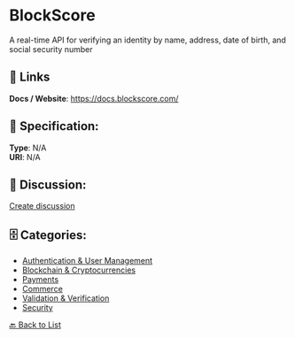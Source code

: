 # BlockScore


A real-time API for verifying an identity by name, address, date of birth, and social security number

##  🔗 Links
**Docs / Website**: https://docs.blockscore.com/

## 🧬 Specification:
**Type**: N/A  
**URI**: N/A

## 💬 Discussion:
[Create discussion](https://github.com/apis-list/apis-list/discussions/new)

## 🗄️ Categories:
- [Authentication & User Management](https://github.com/apis-list/apis-list#authentication--user-management)
- [Blockchain & Cryptocurrencies](https://github.com/apis-list/apis-list#blockchain--cryptocurrencies)
- [Payments](https://github.com/apis-list/apis-list#payments)
- [Commerce](https://github.com/apis-list/apis-list#commerce)
- [Validation & Verification](https://github.com/apis-list/apis-list#validation--verification)
- [Security](https://github.com/apis-list/apis-list#security)




[🔙 Back to List](https://github.com/apis-list/apis-list)
